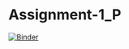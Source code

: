 # Assignment-1_P
[![Binder](https://mybinder.org/badge_logo.svg)](https://mybinder.org/v2/gh/Townsend861/Assignment-1_P.git/HEAD)
